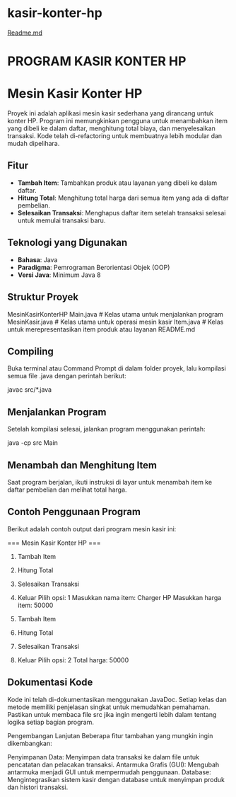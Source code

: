 # kasir-konter-hp
[Readme.md ](https://github.com/user-attachments/files/17545370/Readme.md)

# PROGRAM KASIR KONTER HP

# Mesin Kasir Konter HP

Proyek ini adalah aplikasi mesin kasir sederhana yang dirancang untuk konter HP. Program ini memungkinkan pengguna untuk menambahkan item yang dibeli ke dalam daftar, menghitung total biaya, dan menyelesaikan transaksi. Kode telah di-refactoring untuk membuatnya lebih modular dan mudah dipelihara.

## Fitur

- **Tambah Item**: Tambahkan produk atau layanan yang dibeli ke dalam daftar.
- **Hitung Total**: Menghitung total harga dari semua item yang ada di daftar pembelian.
- **Selesaikan Transaksi**: Menghapus daftar item setelah transaksi selesai untuk memulai transaksi baru.

## Teknologi yang Digunakan

- **Bahasa**: Java
- **Paradigma**: Pemrograman Berorientasi Objek (OOP)
- **Versi Java**: Minimum Java 8

## Struktur Proyek

MesinKasirKonterHP  Main.java # Kelas utama untuk menjalankan program MesinKasir.java # Kelas utama untuk operasi mesin kasir Item.java # Kelas untuk merepresentasikan item produk atau layanan README.md

## Compiling

Buka terminal atau Command Prompt di dalam folder proyek, lalu kompilasi semua file .java dengan perintah berikut:

javac src/*.java

## Menjalankan Program

Setelah kompilasi selesai, jalankan program menggunakan perintah:

java -cp src Main

## Menambah dan Menghitung Item

Saat program berjalan, ikuti instruksi di layar untuk menambah item ke daftar pembelian dan melihat total harga.

## Contoh Penggunaan Program
Berikut adalah contoh output dari program mesin kasir ini:

=== Mesin Kasir Konter HP ===
1. Tambah Item
2. Hitung Total
3. Selesaikan Transaksi
4. Keluar
Pilih opsi: 1
Masukkan nama item: Charger HP
Masukkan harga item: 50000

1. Tambah Item
2. Hitung Total
3. Selesaikan Transaksi
4. Keluar
Pilih opsi: 2
Total harga: 50000

## Dokumentasi Kode
Kode ini telah di-dokumentasikan menggunakan JavaDoc. Setiap kelas dan metode memiliki penjelasan singkat untuk memudahkan pemahaman. Pastikan untuk membaca file src jika ingin mengerti lebih dalam tentang logika setiap bagian program.

Pengembangan Lanjutan
Beberapa fitur tambahan yang mungkin ingin dikembangkan:

Penyimpanan Data: Menyimpan data transaksi ke dalam file untuk pencatatan dan pelacakan transaksi.
Antarmuka Grafis (GUI): Mengubah antarmuka menjadi GUI untuk mempermudah penggunaan.
Database: Mengintegrasikan sistem kasir dengan database untuk menyimpan produk dan histori transaksi.
